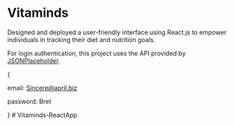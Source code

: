 # Vitaminds

Designed and deployed a user-friendly interface using React.js to empower individuals in tracking their diet and nutrition goals.


For login authentication, this project uses the API provided by [JSONPlaceholder](https://jsonplaceholder.typicode.com/users).


{


  email: Sincere@april.biz

  
  password: Bret

  
}
#   V i t a m i n d s - R e a c t A p p  
 